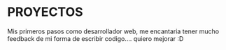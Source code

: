 # PROYECTOS
Mis primeros pasos como desarrollador web, me encantaria tener mucho feedback de mi forma de escribir codigo.... quiero mejorar :D
